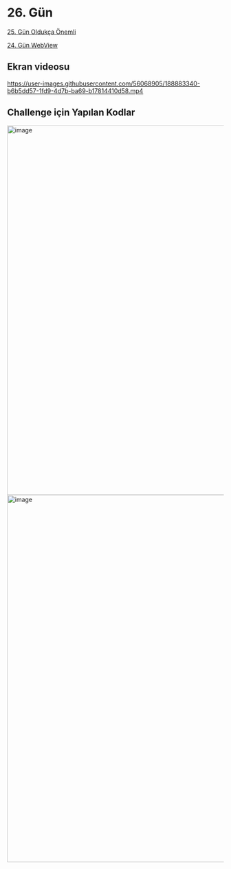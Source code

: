 # 26. Gün

[25. Gün Oldukça Önemli](https://github.com/ozturkomerfaruk/100DaysOfSwift/blob/master/25.Day)

[24. Gün WebView](https://github.com/ozturkomerfaruk/100DaysOfSwift/blob/master/24.Day)

## Ekran videosu

https://user-images.githubusercontent.com/56068905/188883340-b6b5dd57-1fd9-4d7b-ba69-b17814410d58.mp4

## Challenge için Yapılan Kodlar

<img width="857" alt="image" src="https://user-images.githubusercontent.com/56068905/188882989-5923371b-d150-4de6-a29e-bae15014a8a1.png">

<img width="852" alt="image" src="https://user-images.githubusercontent.com/56068905/188883091-2807282b-a882-4ac5-979b-6bcf63053ac0.png">

